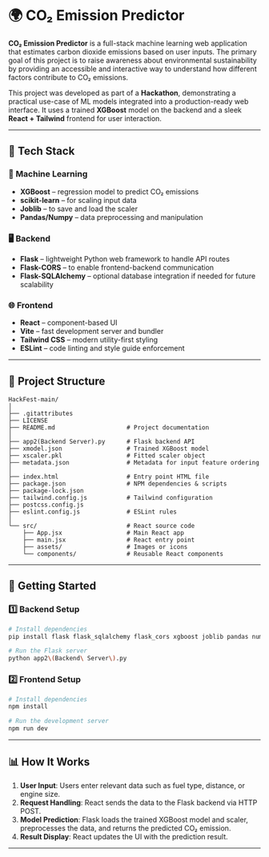 # 🌍 CO₂ Emission Predictor

**CO₂ Emission Predictor** is a full-stack machine learning web application that estimates carbon dioxide emissions based on user inputs. The primary goal of this project is to raise awareness about environmental sustainability by providing an accessible and interactive way to understand how different factors contribute to CO₂ emissions.

This project was developed as part of a **Hackathon**, demonstrating a practical use-case of ML models integrated into a production-ready web interface. It uses a trained **XGBoost** model on the backend and a sleek **React + Tailwind** frontend for user interaction.

---

## 🔧 Tech Stack

### 🧠 Machine Learning
- **XGBoost** – regression model to predict CO₂ emissions
- **scikit-learn** – for scaling input data
- **Joblib** – to save and load the scaler
- **Pandas/Numpy** – data preprocessing and manipulation

### 🖥️ Backend
- **Flask** – lightweight Python web framework to handle API routes
- **Flask-CORS** – to enable frontend-backend communication
- **Flask-SQLAlchemy** – optional database integration if needed for future scalability

### 🌐 Frontend
- **React** – component-based UI
- **Vite** – fast development server and bundler
- **Tailwind CSS** – modern utility-first styling
- **ESLint** – code linting and style guide enforcement

---

## 📁 Project Structure

```
HackFest-main/
│
├── .gitattributes
├── LICENSE
├── README.md                    # Project documentation
│
├── app2(Backend Server).py      # Flask backend API
├── xmodel.json                  # Trained XGBoost model
├── xscaler.pkl                  # Fitted scaler object
├── metadata.json                # Metadata for input feature ordering
│
├── index.html                   # Entry point HTML file
├── package.json                 # NPM dependencies & scripts
├── package-lock.json
├── tailwind.config.js           # Tailwind configuration
├── postcss.config.js
├── eslint.config.js             # ESLint rules
│
└── src/                         # React source code
    ├── App.jsx                  # Main React app
    ├── main.jsx                 # React entry point
    ├── assets/                  # Images or icons
    └── components/              # Reusable React components
```

---

## 🚀 Getting Started

### 1️⃣ Backend Setup

```bash
# Install dependencies
pip install flask flask_sqlalchemy flask_cors xgboost joblib pandas numpy

# Run the Flask server
python app2\(Backend\ Server\).py
```

### 2️⃣ Frontend Setup

```bash
# Install dependencies
npm install

# Run the development server
npm run dev
```

---

## 📊 How It Works

1. **User Input**: Users enter relevant data such as fuel type, distance, or engine size.
2. **Request Handling**: React sends the data to the Flask backend via HTTP POST.
3. **Model Prediction**: Flask loads the trained XGBoost model and scaler, preprocesses the data, and returns the predicted CO₂ emission.
4. **Result Display**: React updates the UI with the prediction result.

---


